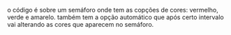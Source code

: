 o código é sobre um semáforo onde tem as copções de cores: vermelho, verde e amarelo.
também tem a opção automático que após certo intervalo vai alterando as cores que aparecem no semáforo.
